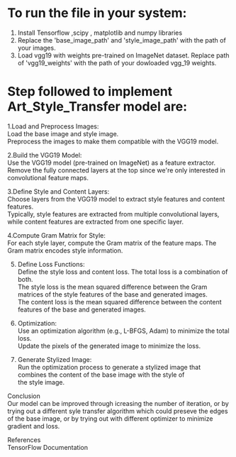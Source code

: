 # To run the file in your system:
1. Install Tensorflow ,scipy , matplotlib and numpy libraries<br>
2. Replace the 'base_image_path' and 'style_image_path' with the path of your images.<br>
3. Load vgg19 with weights pre-trained on ImageNet dataset. Replace path of 'vgg19_weights' with the path of your dowloaded vgg_19 weights.<br>


# Step followed to implement Art_Style_Transfer model are:
1.Load and Preprocess Images:<br>
Load the base image and style image.<br>
Preprocess the images to make them compatible with the VGG19 model.<br>

2.Build the VGG19 Model:<br>
Use the VGG19 model (pre-trained on ImageNet) as a feature extractor.<br>
Remove the fully connected layers at the top since we're only interested in convolutional feature maps.<br>

3.Define Style and Content Layers:<br>
Choose layers from the VGG19 model to extract style features and content features.<br>
Typically, style features are extracted from multiple convolutional layers, while content features are extracted from one specific layer.<br>

4.Compute Gram Matrix for Style:<br>
For each style layer, compute the Gram matrix of the feature maps. The Gram matrix encodes style information.<br>

5. Define Loss Functions:<br>
Define the style loss and content loss. The total loss is a combination of both.<br>
The style loss is the mean squared difference between the Gram matrices of the style features of the base and generated images.<br>
The content loss is the mean squared difference between the content features of the base and generated images.<br>

6. Optimization:<br>
Use an optimization algorithm (e.g., L-BFGS, Adam) to minimize the total loss.<br>
Update the pixels of the generated image to minimize the loss.<br>

7. Generate Stylized Image:<br>
Run the optimization process to generate a stylized image that combines the content of the base image with the style of the style image.<br>

Conclusion<br>
Our model can be improved through icreasing the number of iteration, or by trying out a different syle transfer algorithm which could preseve the edges of the base image, or by trying out with different optimizer to minimize gradient and loss.<br>

References<br>
TensorFlow Documentation
